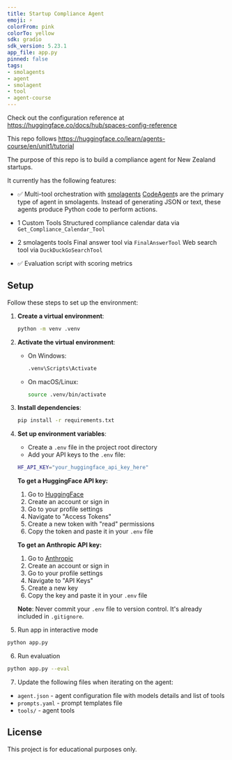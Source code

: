 ```yaml
---
title: Startup Compliance Agent
emoji: ⚡   
colorFrom: pink
colorTo: yellow
sdk: gradio
sdk_version: 5.23.1
app_file: app.py
pinned: false
tags:
- smolagents
- agent
- smolagent
- tool
- agent-course
---
```


Check out the configuration reference at https://huggingface.co/docs/hub/spaces-config-reference

This repo follows https://huggingface.co/learn/agents-course/en/unit1/tutorial

The purpose of this repo is to build a compliance agent for New Zealand startups.

It currently has the following features:

- ✅ Multi-tool orchestration with [smolagents](https://huggingface.co/docs/smolagents/en/index)
[CodeAgent](https://huggingface.co/docs/smolagents/v1.21.1/en/reference/agents#smolagents.CodeAgent)s are the primary type of agent in smolagents. Instead of generating JSON or text, these agents produce Python code to perform actions.

- 1 Custom Tools
    Structured compliance calendar data via `Get_Compliance_Calendar_Tool`
- 2 smolagents tools
    Final answer tool via `FinalAnswerTool`
    Web search tool via `DuckDuckGoSearchTool`
- ✅ Evaluation script with scoring metrics


## Setup

Follow these steps to set up the environment:

1. **Create a virtual environment**:
    ```bash
    python -m venv .venv
    ```

2. **Activate the virtual environment**:
    - On Windows:
      ```bash
      .venv\Scripts\Activate
      ```
    - On macOS/Linux:
      ```bash
      source .venv/bin/activate
      ```

3. **Install dependencies**:
    ```bash
    pip install -r requirements.txt    
    ```

4. **Set up environment variables**:
    - Create a `.env` file in the project root directory
    - Add your API keys to the `.env` file:
    ```bash
    HF_API_KEY="your_huggingface_api_key_here"
    ```
    
    **To get a HuggingFace API key:**
    1. Go to [HuggingFace](https://huggingface.co/)
    2. Create an account or sign in
    3. Go to your profile settings
    4. Navigate to "Access Tokens"
    5. Create a new token with "read" permissions
    6. Copy the token and paste it in your `.env` file

    **To get an Anthropic API key:**
    1. Go to [Anthropic](https://console.anthropic.com/)    
    2. Create an account or sign in
    3. Go to your profile settings
    4. Navigate to "API Keys"
    5. Create a new key
    6. Copy the key and paste it in your `.env` file
    
    **Note**: Never commit your `.env` file to version control. It's already included in `.gitignore`.

5. Run app in interactive mode

```bash
python app.py 
```

6. Run evaluation

```bash
python app.py --eval
```

7. Update the following files when iterating on the agent:

- `agent.json` - agent configuration file with models details and list of tools
- `prompts.yaml` - prompt templates file
- `tools/` - agent tools

## License

This project is for educational purposes only.
